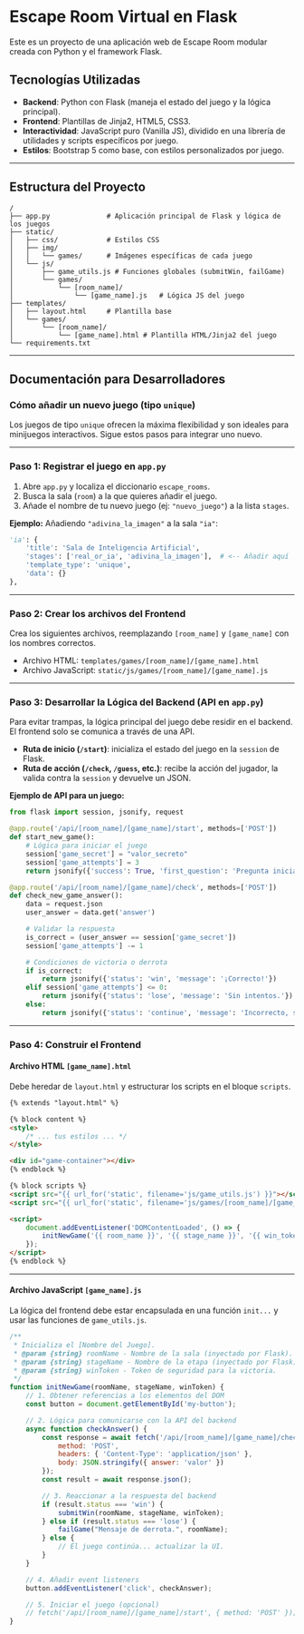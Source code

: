 # Escape Room Virtual en Flask

Este es un proyecto de una aplicación web de Escape Room modular creada con Python y el framework Flask.

## Tecnologías Utilizadas

- **Backend**: Python con Flask (maneja el estado del juego y la lógica principal).
- **Frontend**: Plantillas de Jinja2, HTML5, CSS3.
- **Interactividad**: JavaScript puro (Vanilla JS), dividido en una librería de utilidades y scripts específicos por juego.
- **Estilos**: Bootstrap 5 como base, con estilos personalizados por juego.

---

## Estructura del Proyecto

```
/
├── app.py              # Aplicación principal de Flask y lógica de los juegos
├── static/
│   ├── css/            # Estilos CSS
│   ├── img/
│   │   └── games/      # Imágenes específicas de cada juego
│   └── js/
│       ├── game_utils.js # Funciones globales (submitWin, failGame)
│       └── games/
│           └── [room_name]/
│               └── [game_name].js   # Lógica JS del juego
├── templates/
│   ├── layout.html     # Plantilla base
│   └── games/
│       └── [room_name]/
│           └── [game_name].html # Plantilla HTML/Jinja2 del juego
└── requirements.txt
```

---

## Documentación para Desarrolladores

### Cómo añadir un nuevo juego (tipo `unique`)

Los juegos de tipo `unique` ofrecen la máxima flexibilidad y son ideales para minijuegos interactivos. Sigue estos pasos para integrar uno nuevo.

---

### Paso 1: Registrar el juego en `app.py`

1. Abre `app.py` y localiza el diccionario `escape_rooms`.
2. Busca la sala (`room`) a la que quieres añadir el juego.
3. Añade el nombre de tu nuevo juego (ej: `"nuevo_juego"`) a la lista `stages`.

**Ejemplo:** Añadiendo `"adivina_la_imagen"` a la sala `"ia"`:

```python
'ia': {
    'title': 'Sala de Inteligencia Artificial',
    'stages': ['real_or_ia', 'adivina_la_imagen'],  # <-- Añadir aquí
    'template_type': 'unique',
    'data': {}
},
```

---

### Paso 2: Crear los archivos del Frontend

Crea los siguientes archivos, reemplazando `[room_name]` y `[game_name]` con los nombres correctos.

- Archivo HTML: `templates/games/[room_name]/[game_name].html`
- Archivo JavaScript: `static/js/games/[room_name]/[game_name].js`

---

### Paso 3: Desarrollar la Lógica del Backend (API en `app.py`)

Para evitar trampas, la lógica principal del juego debe residir en el backend.  
El frontend solo se comunica a través de una API.

- **Ruta de inicio (`/start`)**: inicializa el estado del juego en la `session` de Flask.  
- **Ruta de acción (`/check`, `/guess`, etc.)**: recibe la acción del jugador, la valida contra la `session` y devuelve un JSON.

**Ejemplo de API para un juego:**

```python
from flask import session, jsonify, request

@app.route('/api/[room_name]/[game_name]/start', methods=['POST'])
def start_new_game():
    # Lógica para iniciar el juego
    session['game_secret'] = "valor_secreto"
    session['game_attempts'] = 3
    return jsonify({'success': True, 'first_question': 'Pregunta inicial'})

@app.route('/api/[room_name]/[game_name]/check', methods=['POST'])
def check_new_game_answer():
    data = request.json
    user_answer = data.get('answer')

    # Validar la respuesta
    is_correct = (user_answer == session['game_secret'])
    session['game_attempts'] -= 1

    # Condiciones de victoria o derrota
    if is_correct:
        return jsonify({'status': 'win', 'message': '¡Correcto!'})
    elif session['game_attempts'] <= 0:
        return jsonify({'status': 'lose', 'message': 'Sin intentos.'})
    else:
        return jsonify({'status': 'continue', 'message': 'Incorrecto, sigue.'})
```

---

### Paso 4: Construir el Frontend

#### Archivo HTML `[game_name].html`

Debe heredar de `layout.html` y estructurar los scripts en el bloque `scripts`.

```html
{% extends "layout.html" %}

{% block content %}
<style>
    /* ... tus estilos ... */
</style>

<div id="game-container"></div>
{% endblock %}

{% block scripts %}
<script src="{{ url_for('static', filename='js/game_utils.js') }}"></script>
<script src="{{ url_for('static', filename='js/games/[room_name]/[game_name].js') }}"></script>

<script>
    document.addEventListener('DOMContentLoaded', () => {
        initNewGame('{{ room_name }}', '{{ stage_name }}', '{{ win_token }}');
    });
</script>
{% endblock %}
```

---

#### Archivo JavaScript `[game_name].js`

La lógica del frontend debe estar encapsulada en una función `init...` y usar las funciones de `game_utils.js`.

```javascript
/**
 * Inicializa el [Nombre del Juego].
 * @param {string} roomName - Nombre de la sala (inyectado por Flask).
 * @param {string} stageName - Nombre de la etapa (inyectado por Flask).
 * @param {string} winToken - Token de seguridad para la victoria.
 */
function initNewGame(roomName, stageName, winToken) {
    // 1. Obtener referencias a los elementos del DOM
    const button = document.getElementById('my-button');

    // 2. Lógica para comunicarse con la API del backend
    async function checkAnswer() {
        const response = await fetch('/api/[room_name]/[game_name]/check', {
            method: 'POST',
            headers: { 'Content-Type': 'application/json' },
            body: JSON.stringify({ answer: 'valor' })
        });
        const result = await response.json();

        // 3. Reaccionar a la respuesta del backend
        if (result.status === 'win') {
            submitWin(roomName, stageName, winToken);
        } else if (result.status === 'lose') {
            failGame("Mensaje de derrota.", roomName);
        } else {
            // El juego continúa... actualizar la UI.
        }
    }

    // 4. Añadir event listeners
    button.addEventListener('click', checkAnswer);

    // 5. Iniciar el juego (opcional)
    // fetch('/api/[room_name]/[game_name]/start', { method: 'POST' });
}
```
